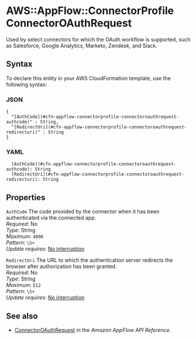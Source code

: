 # AWS::AppFlow::ConnectorProfile ConnectorOAuthRequest<a name="aws-properties-appflow-connectorprofile-connectoroauthrequest"></a>

 Used by select connectors for which the OAuth workflow is supported, such as Salesforce, Google Analytics, Marketo, Zendesk, and Slack\. 

## Syntax<a name="aws-properties-appflow-connectorprofile-connectoroauthrequest-syntax"></a>

To declare this entity in your AWS CloudFormation template, use the following syntax:

### JSON<a name="aws-properties-appflow-connectorprofile-connectoroauthrequest-syntax.json"></a>

```
{
  "[AuthCode](#cfn-appflow-connectorprofile-connectoroauthrequest-authcode)" : String,
  "[RedirectUri](#cfn-appflow-connectorprofile-connectoroauthrequest-redirecturi)" : String
}
```

### YAML<a name="aws-properties-appflow-connectorprofile-connectoroauthrequest-syntax.yaml"></a>

```
  [AuthCode](#cfn-appflow-connectorprofile-connectoroauthrequest-authcode): String
  [RedirectUri](#cfn-appflow-connectorprofile-connectoroauthrequest-redirecturi): String
```

## Properties<a name="aws-properties-appflow-connectorprofile-connectoroauthrequest-properties"></a>

`AuthCode`  <a name="cfn-appflow-connectorprofile-connectoroauthrequest-authcode"></a>
 The code provided by the connector when it has been authenticated via the connected app\.   
*Required*: No  
*Type*: String  
*Maximum*: `4096`  
*Pattern*: `\S+`  
*Update requires*: [No interruption](https://docs.aws.amazon.com/AWSCloudFormation/latest/UserGuide/using-cfn-updating-stacks-update-behaviors.html#update-no-interrupt)

`RedirectUri`  <a name="cfn-appflow-connectorprofile-connectoroauthrequest-redirecturi"></a>
 The URL to which the authentication server redirects the browser after authorization has been granted\.   
*Required*: No  
*Type*: String  
*Maximum*: `512`  
*Pattern*: `\S+`  
*Update requires*: [No interruption](https://docs.aws.amazon.com/AWSCloudFormation/latest/UserGuide/using-cfn-updating-stacks-update-behaviors.html#update-no-interrupt)

## See also<a name="aws-properties-appflow-connectorprofile-connectoroauthrequest--seealso"></a>
+ [ConnectorOAuthRequest](https://docs.aws.amazon.com/appflow/1.0/APIReference/API_ConnectorOAuthRequest.html) in the *Amazon AppFlow API Reference*\.

